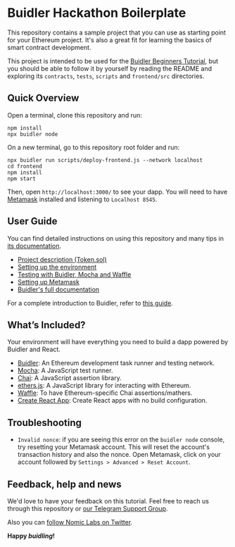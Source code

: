 # Buidler Hackathon Boilerplate
This repository contains a sample project that you can use as starting point for your Ethereum project. It's also a great fit for learning the basics of smart contract development.

This project is intended to be used for the [Buidler Beginners Tutorial](http://buidler.dev/tutorial), but you should be able to follow it by yourself by reading the README and exploring its `contracts`, `tests`, `scripts` and `frontend/src` directories.

## Quick Overview
Open a terminal, clone this repository and run:

```
npm install
npx buidler node
```

On a new terminal, go to this repository root folder and run:

```
npx buidler run scripts/deploy-frontend.js --network localhost
cd frontend
npm install
npm start
```

Then, open `http://localhost:3000/` to see your dapp. You will need to have [Metamask](http://metamask.io) installed and listening to `Localhost 8545`.

## User Guide
You can find detailed instructions on using this repository and many tips in [its documentation](http://buidler.dev/tutorial).

- [Project description (Token.sol)](http://buidler.dev/tutorial/4-contracts/)
- [Setting up the environment](http://buidler.dev/tutorial/1-setup/)
- [Testing with Buidler, Mocha and Waffle](http://buidler.dev/tutorial/5-test/)
- [Setting up Metamask](http://buidler.dev/tutorial/8-frontend/#setting-up-metamask)
- [Buidler's full documentation](https://buidler.dev/getting-started/)

For a complete introduction to Buidler, refer to [this guide](https://buidler.dev/getting-started/#overview).

## What’s Included?
Your environment will have everything you need to build a dapp powered by Buidler and React.

- [Buidler](https://buidler.dev/): An Ethereum development task runner and testing network.
- [Mocha](https://mochajs.org/): A JavaScript test runner.
- [Chai](https://www.chaijs.com/): A JavaScript assertion library.
- [ethers.js](https://docs.ethers.io/ethers.js/html/): A JavaScript library for interacting with Ethereum.
- [Waffle](https://github.com/EthWorks/Waffle/): To have Ethereum-specific Chai assertions/mathers.
- [Create React App](https://github.com/facebook/create-react-app): Create React apps with no build configuration.

## Troubleshooting  

- `Invalid nonce`: if you are seeing this error on the `buidler node` console, try resetting your Metamask account. This will reset the account's transaction history and also the nonce. Open Metamask, click on your account followed by `Settings > Advanced > Reset Account`. 

## Feedback, help and news

We'd love to have your feedback on this tutorial. Feel free to reach us through this repository or [our Telegram Support Group](https://t.me/BuidlerSupport).

Also you can [follow Nomic Labs on Twitter](https://twitter.com/nomiclabs).


**Happy *buidling*!**